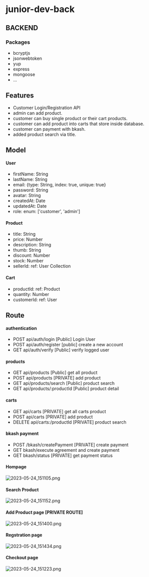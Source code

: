 # junior-dev-back

## BACKEND

### Packages
- bcryptjs
- jsonwebtoken
- yup
- express
- mongoose
- ...

## Features
- Customer Login/Registration API
- admin can add product.
- customer can buy single product or their cart products.
- customer can add product into carts that store inside database.
- customer can payment with bkash.
- added product search via title.


## Model
#### User
- firstName: String
- lastName: String
- email: {type: String, index: true, unique: true}
- password: String
- avatar: String
- createdAt: Date
- updatedAt: Date
- role: enum: ['customer', 'admin']


#### Product
- title: String
- price: Number
- description: String
- thumb: String
- discount: Number
- stock: Number
- sellerId: ref: User Collection


#### Cart 
- productId: ref: Product
- quantity: Number
- customerId: ref: User


## Route

#### authentication
- POST api/auth/login [Public] Login User
- POST api/auth/register [public] create a new account
- GET api/auth/verify [Public] verify logged user


#### products
- GET api/products [Public] get all product
- POST api/products [PRIVATE] add product
- GET api/products/search [Public] product search
- GET api/products/:productId [Public] product detail

#### carts
- GET api/carts [PRIVATE] get all carts product
- POST api/carts [PRIVATE] add product
- DELETE api/carts:/productId [PRIVATE] product search

#### bkash payment
- POST /bkash/createPayment [PRIVATE] create payment
- GET bkash/execute agreement and create payment
- GET bkash/status [PRIVATE] get payment status


#### Hompage
![2023-05-24_151105.png](public%2F2023-05-24_151105.png)


#### Search Product
![2023-05-24_151152.png](public%2F2023-05-24_151152.png)


#### Add Product page [PRIVATE ROUTE]
![2023-05-24_151400.png](public%2F2023-05-24_151400.png)


#### Regstration page
![2023-05-24_151434.png](public%2F2023-05-24_151434.png)


#### Checkout page
![2023-05-24_151223.png](public%2F2023-05-24_151223.png)

